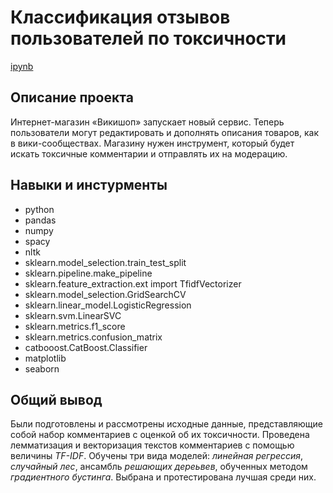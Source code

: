 # Классификация отзывов пользователей по токсичности

<a href = https://github.com/letoatreides2/Portfolio/blob/master/Review%20classification/Review%20classification.ipynb>ipynb</a>

## Описание проекта

Интернет-магазин «Викишоп» запускает новый сервис. Теперь пользователи могут редактировать и дополнять описания товаров, как в вики-сообществах. Магазину нужен инструмент, который будет искать токсичные комментарии и отправлять их на модерацию.

## Навыки и инстурменты

* python
* pandas
* numpy
* spacy
* nltk
* sklearn.model_selection.train_test_split
* sklearn.pipeline.make_pipeline
* sklearn.feature_extraction.ext import TfidfVectorizer
* sklearn.model_selection.GridSearchCV
* sklearn.linear_model.LogisticRegression
* sklearn.svm.LinearSVC
* sklearn.metrics.f1_score
* sklearn.metrics.confusion_matrix
* catbooost.CatBoost.Classifier
* matplotlib
* seaborn

## Общий вывод

Были подготовлены и рассмотрены исходные данные, представляющие собой набор комментариев с оценкой об их токсичности. Проведена лемматизация и векторизация текстов комментариев с помощью величины *TF-IDF*. Обучены три вида моделей: *линейная регрессия*, *случайный лес*, ансамбль *решающих дереьвев*, обученных методом *градиентного бустинга*. Выбрана и протестирована лучшая среди них.
